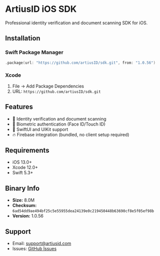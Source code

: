 # ArtiusID iOS SDK

Professional identity verification and document scanning SDK for iOS.

## Installation

### Swift Package Manager
```swift
.package(url: "https://github.com/artiusID/sdk.git", from: "1.0.56")
```

### Xcode
1. File → Add Package Dependencies
2. URL: `https://github.com/artiusID/sdk.git`

## Features

- 📱 Identity verification and document scanning
- 🔐 Biometric authentication (Face ID/Touch ID)
- 🎨 SwiftUI and UIKit support
- 🔥 Firebase integration (bundled, no client setup required)

## Requirements

- iOS 13.0+
- Xcode 12.0+
- Swift 5.3+

## Binary Info

- **Size:** 8.0M
- **Checksum:** `6ad54dd9ae494bf25c5e55955dea24139e0c219450448b63690cf8e5f05ef98b`
- **Version:** 1.0.56

## Support

- Email: support@artiusid.com
- Issues: [GitHub Issues](https://github.com/artiusID/sdk/issues)
